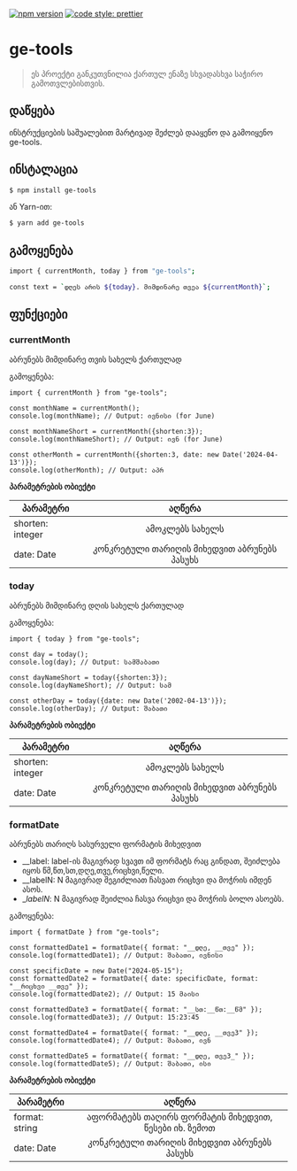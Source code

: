 [![npm version](https://badge.fury.io/js/angular2-expandable-list.svg)](https://badge.fury.io/js/angular2-expandable-list)
[![code style: prettier](https://img.shields.io/badge/code_style-prettier-ff69b4.svg?style=flat-square)](https://github.com/prettier/prettier)

# ge-tools

> ეს პროექტი განკუთვნილია ქართულ ენაზე სხვადასხვა საჭირო გამოთვლებისთვის.

## დაწყება

ინსტრუქციების საშუალებით მარტივად შეძლებ დააყენო და გამოიყენო ge-tools.

## ინსტალაცია

```sh
$ npm install ge-tools
```

ან Yarn-ით:

```sh
$ yarn add ge-tools
```

## გამოყენება

```sh
import { currentMonth, today } from "ge-tools";

const text = `დღეს არის ${today}. მიმდინარე თვეა ${currentMonth}`;
```

## ფუნქციები

### currentMonth

აბრუნებს მიმდინარე თვის სახელს ქართულად

გამოყენება:

```
import { currentMonth } from "ge-tools";

const monthName = currentMonth();
console.log(monthName); // Output: ივნისი (for June)

const monthNameShort = currentMonth({shorten:3});
console.log(monthNameShort); // Output: ივნ (for June)

const otherMonth = currentMonth({shorten:3, date: new Date('2024-04-13')});
console.log(otherMonth); // Output: აპრ
```
**პარამეტრების ობიექტი**

| პარამეტრი        |        აღწერა      |
| ---------------- |:------------------:|
| shorten: integer | ამოკლებს სახელს    |
| date: Date       | კონკრეტული თარიღის მიხედვით აბრუნებს პასუხს |

### today

აბრუნებს მიმდინარე დღის სახელს ქართულად

გამოყენება:

```
import { today } from "ge-tools";

const day = today();
console.log(day); // Output: სამშაბათი

const dayNameShort = today({shorten:3});
console.log(dayNameShort); // Output: სამ

const otherDay = today({date: new Date('2002-04-13')});
console.log(otherDay); // Output: შაბათი
```
**პარამეტრების ობიექტი**

| პარამეტრი        |        აღწერა      |
| ---------------- |:------------------:|
| shorten: integer | ამოკლებს სახელს    |
| date: Date       | კონკრეტული თარიღის მიხედვით აბრუნებს პასუხს |

### formatDate

აბრუნებს თარიღს სასურველი ფორმატის მიხედვით

* __label: label-ის მაგივრად სვავთ იმ ფორმატს რაც გინდათ, შეიძლება იყოს წმ,წთ,სთ,დღე,თვე,რიცხვი,წელი.
* __labelN: N მაგივრად შეგიძლიათ ჩასვათ რიცხვი და მოჭრის იმდენ ასოს.
* __labelN_: N მაგივრად შეიძლია ჩასვა რიცხვი და მოჭრის ბოლო ასოებს.

გამოყენება:

```
import { formatDate } from "ge-tools";

const formattedDate1 = formatDate({ format: "__დღე, __თვე" });
console.log(formattedDate1); // Output: შაბათი, ივნისი

const specificDate = new Date("2024-05-15");
const formattedDate2 = formatDate({ date: specificDate, format: "__რიცხვი __თვე" });
console.log(formattedDate2); // Output: 15 მაისი

const formattedDate3 = formatDate({ format: "__სთ:__წთ:__წმ" });
console.log(formattedDate3); // Output: 15:23:45

const formattedDate4 = formatDate({ format: "__დღე, __თვე3" });
console.log(formattedDate4); // Output: შაბათი, ივნ

const formattedDate5 = formatDate({ format: "__დღე, თვე3_" });
console.log(formattedDate5); // Output: შაბათი, ისი

```
**პარამეტრების ობიექტი**

| პარამეტრი        |        აღწერა      |
| ---------------- |:------------------:|
| format: string  | აფორმატებს თაღირს ფორმატის მიხედვით, წესები იხ. ზემოთ    |
| date: Date       | კონკრეტული თარიღის მიხედვით აბრუნებს პასუხს |